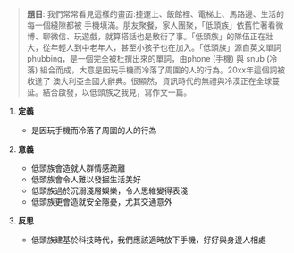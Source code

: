 > **題目**:
> 我們常常看見這樣的畫面:捷運上、飯館裡、電梯上、馬路邊、生活的每一個縫隙都被 手機填滿。朋友聚餐，家人團聚，「低頭族」依舊忙著看微博、聊微信、玩遊戲，就算搭話也是敷衍了事。「低頭族」的隊伍正在壯大，從年輕人到中老年人，甚至小孩子也在加入。「低頭族」源自英文單詞 phubbing，是一個完全被杜撰出來的單詞，由phone (手機) 與 snub (冷落) 組合而成，大意是因玩手機而冷落了周圍的人的行為。20xx年這個詞被收進了 澳大利亞全國大辭典。很顯然，資訊時代的無禮與冷漠正在全球蔓延。結合啟發，以低頭族之我見，寫作文一篇。

1. **定義**
	- 是因玩手機而冷落了周圍的人的行為

2. **意義**
	- 低頭族會造就人群情感疏離
	- 低頭族會令人難以發掘生活美好
	- 低頭族過於沉溺淺層娛樂，令人思維變得表淺
	- 低頭族更會造就安全隱憂，尤其交通意外

3. **反思**
	- 低頭族建基於科技時代，我們應該適時放下手機，好好與身邊人相處
